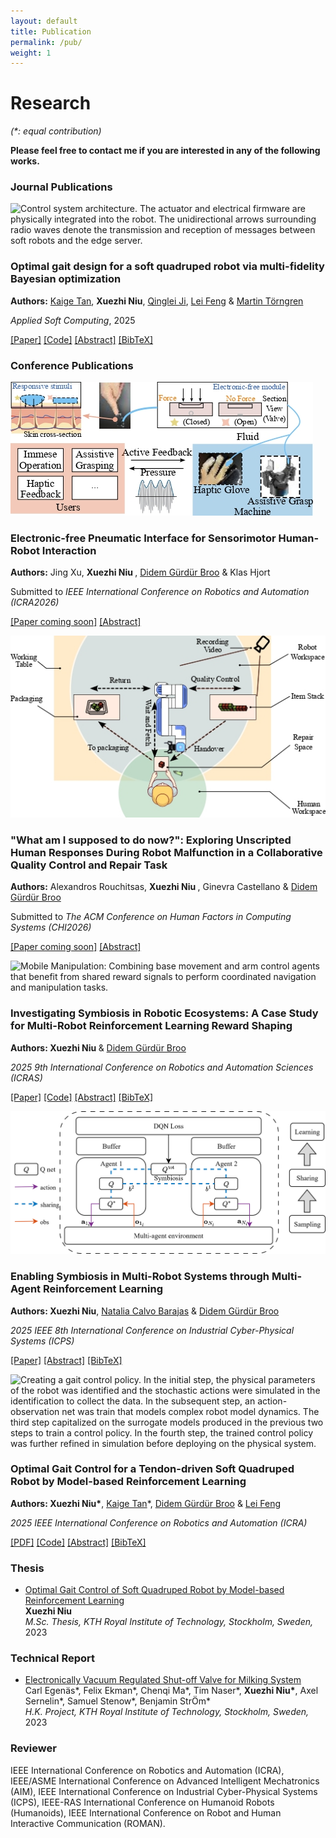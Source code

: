 ```yaml
---
layout: default
title: Publication
permalink: /pub/
weight: 1
---
```


# Research
*(\*: equal contribution)*

**Please feel free to contact me if you are interested in any of the following works.**

### Journal Publications

<div class="pub-entry">
  <img src="https://ars.els-cdn.com/content/image/1-s2.0-S1568494624013425-gr4.jpg" alt="Control system architecture. The actuator and electrical firmware are physically integrated into the robot. The unidirectional arrows surrounding radio waves denote the transmission and reception of messages between soft robots and the edge server." class="pub-thumb">
  <div class="pub-text">
    <h3>Optimal gait design for a soft quadruped robot via multi-fidelity Bayesian optimization</h3>
    <p><strong>Authors:</strong> <a href="https://kaigetan.github.io/">Kaige Tan</a>, <strong>Xuezhi Niu</strong>, <a href="https://qinglei.tech/">Qinglei Ji</a>, <a href="https://www.kth.se/profile/lfeng">Lei Feng</a> & <a href="https://www.kth.se/profile/martint">Martin Törngren</a></p>
    <p><em>Applied Soft Computing</em>, 2025</p>
    <p class="pub-links">
      <a href="https://doi.org/10.1016/j.asoc.2024.112568">[Paper]</a>
      <a href="https://github.com/KaigeTan/MFBO_KTH">[Code]</a>
      <a href="#" class="toggle" data-target="abs-asoc">[Abstract]</a>
      <a href="#" class="toggle" data-target="bib-asoc">[BibTeX]</a>
    </p>
    <div class="pub-toggle-container">
			<div id="abs-asoc" class="toggle-target" hidden>
        <div class="pub-abs-body">
          This study focuses on the locomotion capability improvement in a tendon-driven soft quadruped robot through an online adaptive learning approach. Leveraging the inverse kinematics model of the soft quadruped robot, we employ a central pattern generator to design a parametric gait pattern, and use Bayesian optimization (BO) to find the optimal parameters. Further, to address the challenges of modeling discrepancies, we implement a multi-fidelity BO approach, combining data from both simulation and physical experiments throughout training and optimization. This strategy enables the adaptive refinement of the gait pattern and ensures a smooth transition from simulation to real-world deployment for the controller. Compared to previous result using a fixed gait pattern, the multi-fidelity BO approach improves the robot’s average walking speed from 0.14 m/s to <strong>0.214 m/s</strong>, an increase of <strong>52.7%</strong>. Moreover, we integrate a computational task off-loading architecture by edge computing, which reduces the onboard computational and memory overhead, to improve real-time control performance and facilitate an effective online learning process. The proposed approach successfully achieves optimal walking gait design for physical deployment with high efficiency, effectively addressing challenges related to the reality gap in soft robotics.
        </div>
      </div>
      <div id="bib-asoc" class="toggle-target" hidden>
        <div class="pub-bib-body">
            <button class="copy-bib" data-copy="#bib-text-asoc" aria-label="Copy BibTeX">📋</button>
            <pre><code id="bib-text-asoc">@article{TAN2025112568,
  title = {Optimal gait design for a soft quadruped robot via multi-fidelity Bayesian optimization},
  journal = {Applied Soft Computing},
  volume = {169},
  pages = {112568},
  year = {2025},
  issn = {1568-4946},
  doi = {https://doi.org/10.1016/j.asoc.2024.112568},
  url = {https://www.sciencedirect.com/science/article/pii/S1568494624013425},
  author = {Kaige Tan and Xuezhi Niu and Qinglei Ji and Lei Feng and Martin Törngren},
}</code></pre>
        </div>
      </div>
    </div>
  </div>
</div>

### Conference Publications

<div class="pub-entry">
  <img src="../files/icra2026.jpg" alt="Electronic-free pneumatic interface for sensorimotor concept. Mechanical forces at the robotic gripper generate force that actuate soft components worn by the user, enabling both sensing and actuation through purely pneumatics." class="pub-thumb">
  <div class="pub-text">
    <h3>Electronic-free Pneumatic Interface for Sensorimotor Human-Robot Interaction</h3>
    <p><strong>Authors:</strong> Jing Xu, <strong>Xuezhi Niu </strong>, <a href="https://didemgurdur.com/">Didem Gürdür Broo</a> & Klas Hjort</p>
    <p>Submitted to <em>IEEE International Conference on Robotics and Automation (ICRA2026)</em></p>
    <p class="pub-links">
      <a href="#">[Paper coming soon]</a>
      <!-- <a href="https://github.com/Cyber-physical-Systems-Lab/RewMARL">[Code]</a> -->
      <a href="#" class="toggle" data-target="abs-icra2026">[Abstract]</a>
      <!-- <a href="#" class="toggle" data-target="bib-icra2026">[BibTeX]</a> -->
    </p>
    <div class="pub-toggle-container">
			<div id="abs-icra2026" class="toggle-target" hidden>
        <div class="pub-abs-body">
          Most existing haptic interfaces for human-robot interaction rely on electronic components, which pose challenges in harsh environments and require complex control architectures. This paper presents a novel pneumatic interface that provides electronic-free sensorimotor functions, integrating both sensing and actuation using purely pneumatic principles. The key technical innovation is a pneumatic valve architecture that achieves direct mechanical-fluidic coupling between contact sensing and haptic actuation, eliminating the need for electronic sensors, digital processing, or continuous power supplies. The system operates through a closed-loop mechanism where pressure variations generated by contact forces directly regulate pneumatic valve states, which in turn actuate wearable soft components. System characterization experiments demonstrate consistent force activation thresholds and reliable valve switching behavior across varying contact conditions. The technical approach is validated through two proof-of-concept applications: a perceptive haptic glove and an assistive grasping system with human feedback. Preliminary user trials confirm functional performance and provide initial usability feedback, demonstrating the system's ability to convey tactile information for object discrimination and grasp control. This work establishes the technical feasibility of electronics-free sensorimotor coupling and opens new possibilities for potential advantages for haptic interfaces in challenging environments where conventional electronic systems cannot operate reliably.
        </div>
      </div>
      <!-- <div id="bib-icra2026" class="toggle-target" hidden>
        <div class="pub-bib-body">
            <button class="copy-bib" data-copy="#bib-text-icra2026" aria-label="Copy BibTeX">📋</button>
            <pre><code id="bib-text-icra2026">@INPROCEEDINGS{11108729,
  author={Niu, Xuezhi and Broo, Didem Gürdür},
  booktitle={2025 9th International Conference on Robotics and Automation Sciences (ICRAS)}, 
  title={Investigating Symbiosis in Robotic Ecosystems: A Case Study for Multi-Robot Reinforcement Learning Reward Shaping}, 
  year={2025},
  pages={112-117},
  doi={10.1109/ICRAS65818.2025.11108729}
}</code></pre>
        </div>
      </div> -->
    </div>
  </div>
</div>

<div class="pub-entry">
  <img src="../files/Chi.jpg" alt="The figure is a schematic of the collaborative experimental setup in a 4 × 4 m room. A 1.6 × 1.6 m working table sits in the room with the participant seated along the bottom edge facing upward toward the Dobot Nova 5 robotic arm fitted with a Robotiq 2F85 gripper in the near center. Four main areas are marked on the table: an item stack on the right, a central repair area, a small waiting area in the center, and a packaging area on the left. Green cubes indicate functional items moved directly to packaging; red cubes indicate faulty items handed over by the robot for repair and then returned to packaging after participant action. The robot workspace is shaded light blue, the human workspace light green, and the overlapping repair space highlighted between them to show the area of shared interaction. A fixed RGB camera is shown in the southwest corner of the room capturing the entire setup. Arrows in the diagram show the cobot’s movement between these zones and the handover points to the participant." class="pub-thumb">
  <div class="pub-text">
    <h3>"What am I supposed to do now?": Exploring Unscripted Human Responses During Robot Malfunction in a Collaborative Quality Control and Repair Task</h3>
    <p><strong>Authors:</strong> Alexandros Rouchitsas, <strong>Xuezhi Niu </strong>, Ginevra Castellano & <a href="https://didemgurdur.com/">Didem Gürdür Broo</a></p>
    <p>Submitted to <em>The ACM Conference on Human Factors in Computing Systems (CHI2026)</em></p>
    <p class="pub-links">
      <a href="#">[Paper coming soon]</a>
      <!-- <a href="https://github.com/Cyber-physical-Systems-Lab/RewMARL">[Code]</a> -->
      <a href="#" class="toggle" data-target="abs-chi">[Abstract]</a>
      <!-- <a href="#" class="toggle" data-target="bib-chi">[BibTeX]</a> -->
    </p>
    <div class="pub-toggle-container">
			<div id="abs-chi" class="toggle-target" hidden>
        <div class="pub-abs-body">
          Robot malfunctions are unavoidable in human–robot collaboration and oftentimes detrimental. Yet humans are rarely instructed on how to respond in such moments, leaving ample room for spontaneity and unpredictability. We studied 65 participants working alongside a collaborative robot under both normal operation and deliberate malfunction conditions. We analyzed unscripted vocal and action responses regarding situational awareness (SA)—whether malfunctions were noticed—and task-oriented response appropriateness—whether responses advanced or undermined the collaboration. During malfunctions, SA was nearly universal, as was frustration and confusion, yet appropriateness diverged sharply: 22 participants responded only productively, 7 only unproductively or counterproductively, 15 did both, while 20 attempted nothing whatsoever. Unscripted responses ranged from clarifying questions and corrective actions to sarcasm, comedic gestures, and erroneous markings. Our findings reveal a fragile link between SA and collaboration quality, highlighting the need for robot transparency, explainability and adaptability, so collaborators are actively supported when things fail.
        </div>
      </div>
      <!-- <div id="bib-chi" class="toggle-target" hidden>
        <div class="pub-bib-body">
            <button class="copy-bib" data-copy="#bib-text-chi" aria-label="Copy BibTeX">📋</button>
            <pre><code id="bib-text-chi">@INPROCEEDINGS{11108729,
  author={Niu, Xuezhi and Broo, Didem Gürdür},
  booktitle={2025 9th International Conference on Robotics and Automation Sciences (ICRAS)}, 
  title={Investigating Symbiosis in Robotic Ecosystems: A Case Study for Multi-Robot Reinforcement Learning Reward Shaping}, 
  year={2025},
  pages={112-117},
  doi={10.1109/ICRAS65818.2025.11108729}
}</code></pre>
        </div>
      </div> -->
    </div>
  </div>
</div>

<div class="pub-entry">
  <img src="https://github.com/Cyber-physical-Systems-Lab/RewMARL/raw/main/docs/MobileFranka.gif" alt="Mobile Manipulation: Combining base movement and arm control agents that benefit from shared reward signals to perform coordinated navigation and manipulation tasks." class="pub-thumb">
  <div class="pub-text">
    <h3>Investigating Symbiosis in Robotic Ecosystems: A Case Study for Multi-Robot Reinforcement Learning Reward Shaping</h3>
    <p><strong>Authors: Xuezhi Niu </strong> & <a href="https://didemgurdur.com/">Didem Gürdür Broo</a></p>
    <p><em>2025 9th International Conference on Robotics and Automation Sciences (ICRAS)</em></p>
    <p class="pub-links">
      <a href="https://doi.org/10.1109/ICRAS65818.2025.11108729">[Paper]</a>
      <a href="https://github.com/Cyber-physical-Systems-Lab/RewMARL">[Code]</a>
      <a href="#" class="toggle" data-target="abs-icras">[Abstract]</a>
      <a href="#" class="toggle" data-target="bib-icras">[BibTeX]</a>
    </p>
    <div class="pub-toggle-container">
			<div id="abs-icras" class="toggle-target" hidden>
        <div class="pub-abs-body">
          This paper presents a bio-inspired reward shaping approach for multi-agent reinforcement learning (MARL) in heterogeneous multi-robot systems, leveraging a formal symbiosis model to enhance cooperation. We categorize interactions based on mutualism, commensalism, and parasitism, introducing constructs such as graph models, state transition systems, and resource flow models to characterize inter-agent dependencies. By incorporating a taxonomy of symbiotic relationships into MARL, we define reward structures that reinforce cooperative behavior in complex tasks. Our experimental results demonstrate that while traditional rewards suffice for simple tasks like CartPendulum, mutualistic rewards provide qualitative benefits in high-dimensional tasks such as ShadowHand Object Passing and Mobile Manipulation, including increased learning stability, smoother convergence, and reduced performance variance. These findings suggest that symbiotic reward shaping provides a structured mechanism for enhancing multi-robot cooperation, with benefits that extend beyond numerical performance metrics. Future work should explore adaptive interaction mechanisms and generalization across diverse robotic applications.
        </div>
      </div>
      <div id="bib-icras" class="toggle-target" hidden>
        <div class="pub-bib-body">
            <button class="copy-bib" data-copy="#bib-text-icras" aria-label="Copy BibTeX">📋</button>
            <pre><code id="bib-text-icras">@INPROCEEDINGS{11108729,
  author={Niu, Xuezhi and Broo, Didem Gürdür},
  booktitle={2025 9th International Conference on Robotics and Automation Sciences (ICRAS)}, 
  title={Investigating Symbiosis in Robotic Ecosystems: A Case Study for Multi-Robot Reinforcement Learning Reward Shaping}, 
  year={2025},
  pages={112-117},
  doi={10.1109/ICRAS65818.2025.11108729}
}</code></pre>
        </div>
      </div>
    </div>
  </div>
</div>

<div class="pub-entry">
  <img src="../files/ICPS.png" alt="Agents share battery information through symbiosis connections (blue dashed lines) while maintaining individual Q-networks for local decision making. The framework integrates sampling from the environment (orange arrows), sharing of symbiotic information, and learning through DQN loss computation. Q and Q* represent online and target networks respectively, with individual buffers for experience replay." class="pub-thumb">
  <div class="pub-text">
    <h3>Enabling Symbiosis in Multi-Robot Systems through Multi-Agent Reinforcement Learning</h3>
    <p><strong>Authors: Xuezhi Niu</strong>, <a href="https://www.uu.se/kontakt-och-organisation/personal?query=N18-2159">Natalia Calvo Barajas</a> & <a href="https://didemgurdur.com/">Didem Gürdür Broo</a></p>
    <p><em>2025 IEEE 8th International Conference on Industrial Cyber-Physical Systems (ICPS)</em></p>
    <p class="pub-links">
      <a href="https://doi.org/10.1109/ICPS65515.2025.11087893">[Paper]</a>
      <!-- <a href="https://file.notion.so/f/f/5545e1f6-49ca-45ca-b96d-957713429775/51f981db-9e0a-402b-ae08-2314a84f12b7/ICPS.pdf?table=block&id=24cff393-81aa-80dc-848a-ff435141c55d&spaceId=5545e1f6-49ca-45ca-b96d-957713429775&expirationTimestamp=1755540000000&signature=yOne_zcBiqppKVPdnj_dP1wxnOnG-oeT3kPHgNMmM9I&downloadName=ICPS.pdf">[Slides]</a> -->
      <a href="#" class="toggle" data-target="abs-icps2025">[Abstract]</a>
      <a href="#" class="toggle" data-target="bib-icps2025">[BibTeX]</a>
    </p>
    <div class="pub-toggle-container">
			<div id="abs-icps2025" class="toggle-target" hidden>
        <div class="pub-abs-body">
          Current cyber-physical systems, including multi-robot systems, often fail to interoperate effectively, resulting in suboptimal performance, inefficient resource utilization, and poor resilience. Inspired by natural symbiotic relationships, such as tree-fungi networks, we propose an architecture that integrates ecological symbiosis principles into multi-robot system specifications. Specifically, we incorporate symbiotic principles into multiagent reinforcement learning (MARL) within a centralized training, decentralized execution framework. Comprehensive scenario-based evaluations in a simulated warehouse environment show that our symbiotic MARL framework improves system performance (<strong>10.7%</strong>) and resource utilization (<strong>13.81%</strong>) compared to non-symbiotic baselines. Agents dynamically adjust their behavior in response to environmental changes, ensuring continuous task execution, efficient navigation, and balanced energy use. These findings demonstrate that integrating ecological principles into MARL enhances the system's efficiency and performance. The framework's success in promoting sustainable resource usage while maintaining high task performance suggests broader applications across various cyber-physical domains where adaptive coordination is crucial.
        </div>
      </div>
      <div id="bib-icps2025" class="toggle-target" hidden>
        <div class="pub-bib-body">
            <button class="copy-bib" data-copy="#bib-text-icps2025" aria-label="Copy BibTeX">📋</button>
            <pre><code id="bib-text-icps2025">@INPROCEEDINGS{niu2025enabling,
  author={Niu, Xuezhi and Barajas, Natalia Calvo and Broo, Didem Gürdür},
  booktitle={2025 IEEE 8th International Conference on Industrial Cyber-Physical Systems (ICPS)}, 
  title={Enabling Symbiosis in Multi-Robot Systems Through Multi-Agent Reinforcement Learning}, 
  year={2025},
  pages={1-7},
  doi={10.1109/ICPS65515.2025.11087893}
}</code></pre>
        </div>
      </div>
    </div>
  </div>
</div>

<div class="pub-entry">
  <img src="https://github.com/n7729697/KTH-MasterThesis/raw/main/img/thumbnail.png" alt="Creating a gait control policy. In the initial step, the physical parameters of the robot was identified and the stochastic actions were simulated in the identification to collect the data. In the subsequent step, an action-observation net was train that models complex robot model dynamics. The third step capitalized on the surrogate models produced in the previous two steps to train a control policy. In the fourth step, the trained control policy was further refined in simulation before deploying on the physical system." class="pub-thumb">
  <div class="pub-text">
    <h3>Optimal Gait Control for a Tendon-driven Soft Quadruped Robot by Model-based Reinforcement Learning</h3>
    <p><strong>Authors: Xuezhi Niu*</strong>, <a href="https://kaigetan.github.io/">Kaige Tan</a>*, <a href="https://didemgurdur.com/">Didem Gürdür Broo</a> & <a href="https://www.kth.se/profile/lfeng">Lei Feng</a></p>
    <p><em>2025 IEEE International Conference on Robotics and Automation (ICRA)</em></p>
    <p class="pub-links">
      <a href="https://doi.org/10.1109/ICRA55743.2025.11128611">[PDF]</a>
      <a href="https://github.com/n7729697/KTH-MasterThesis">[Code]</a>
      <a href="#" class="toggle" data-target="abs-softq">[Abstract]</a>
      <a href="#" class="toggle" data-target="bib-softq">[BibTeX]</a>
    </p>
    <div class="pub-toggle-container">
			<div id="abs-softq" class="toggle-target" hidden>
        <div class="pub-abs-body">
          This study presents an innovative approach to optimal gait control for a soft quadruped robot enabled by four compressible tendon-driven soft actuators. Soft quadruped robots, compared to their rigid counterparts, are widely recognized for offering enhanced safety, lower weight, and simpler fabrication and control mechanisms. However, their highly deformable structure introduces nonlinear dynamics, making precise gait locomotion control complex. To solve this problem, we propose a novel model-based reinforcement learning (MBRL) method. The study employs a multi-stage approach, including state space restriction, data-driven surrogate model training, and MBRL development. Compared to benchmark methods, the proposed approach significantly improves the efficiency and performance of gait control policies. The developed policy is both robust and adaptable to the robot's deformable morphology. The study concludes by highlighting the practical applicability of these findings in real-world scenarios.
        </div>
      </div>
      <div id="bib-softq" class="toggle-target" hidden>
        <div class="pub-bib-body">
            <button class="copy-bib" data-copy="#bib-text-softq" aria-label="Copy BibTeX">📋</button>
            <pre><code id="bib-text-softq">@inproceedings{niu2025optimal,
	title     = {Optimal Gait Control for a Tendon-driven Soft Quadruped Robot by Model-based Reinforcement Learning},
	author    = {Niu, Xuezhi and Tan, Kaige and G{\"u}rd{\"u}r Broo, Didem and Feng, Lei},
	booktitle = {2025 IEEE International Conference on Robotics and Automation (ICRA)}, 
	year      = {2025},
  pages     = {9287-9293},
	doi       = {10.1109/ICRA55743.2025.11128611},
	url       = {https://doi.org/10.1109/ICRA55743.2025.11128611}
}</code></pre>
        </div>
      </div>
    </div>
  </div>
</div>

### Thesis
* [Optimal Gait Control of Soft Quadruped Robot by Model-based Reinforcement Learning](https://urn.kb.se/resolve?urn=urn:nbn:se:kth:diva-339056)<br>
**Xuezhi Niu**<br>
*M.Sc. Thesis, KTH Royal Institute of Technology, Stockholm, Sweden,* 2023<br>

### Technical Report
* [Electronically Vacuum Regulated Shut-off Valve for Milking System](https://urn.kb.se/resolve?urn=urn:nbn:se:kth:diva-324226)<br>
Carl Egenäs\*, Felix Ekman\*, Chenqi Ma\*, Tim Naser\*, **Xuezhi Niu\***, Axel Sernelin\*, Samuel Stenow\*, Benjamin StrÖm\* <br>
*H.K. Project, KTH Royal Institute of Technology, Stockholm, Sweden,* 2023<br>

### Reviewer
IEEE International Conference on Robotics and Automation (ICRA), IEEE/ASME International Conference on Advanced Intelligent Mechatronics (AIM), IEEE International Conference on Industrial Cyber-Physical Systems (ICPS), IEEE-RAS International Conference on Humanoid Robots (Humanoids), IEEE International Conference on Robot and Human Interactive Communication (ROMAN). <br>

<!-- Modal (hidden by default) -->
<div id="img-lightbox"
     class="lb-backdrop"
     role="dialog"
     aria-modal="true"
     aria-labelledby="lb-caption"
     hidden>
  <button class="lb-close" aria-label="Close">×</button>
  <img id="lb-image" alt="">
  <div id="lb-caption" class="lb-caption"></div>
</div>

<script>
document.addEventListener('click', (e) => {
  // Toggle Abstract / BibTeX
  const t = e.target.closest('a.toggle');
  if (t) {
    e.preventDefault();
    const id = t.dataset.target;
    const targetBox = document.getElementById(id);

    // close siblings
    const container = t.closest('.pub-text');
    container.querySelectorAll('.toggle-target').forEach(el => {
      if (el !== targetBox) el.hidden = true;
    });

    // toggle clicked one
    targetBox.hidden = !targetBox.hidden;
    return;
  }

  // Copy BibTeX
  const btn = e.target.closest('.copy-bib');
  if (btn) {
    const sel = btn.getAttribute('data-copy');
    const node = document.querySelector(sel);
    if (!node) return;

    const text = node.innerText;
    navigator.clipboard.writeText(text).then(() => {
      const old = btn.textContent;
      btn.textContent = 'Copied ✔';
      setTimeout(() => btn.textContent = old, 1500);
    }).catch(() => {
      // fallback: select for manual copy
      const r = document.createRange();
      r.selectNodeContents(node);
      const s = window.getSelection();
      s.removeAllRanges();
      s.addRange(r);
    });
  }
});

(function(){
  const lb = document.getElementById('img-lightbox');
  const lbImg = document.getElementById('lb-image');
  const lbCaption = document.getElementById('lb-caption');
  const closeBtn = lb.querySelector('.lb-close');

  // click to toggle zoom
  lbImg.addEventListener('click', () => {
    lbImg.classList.toggle('zoomed');
    if (!lbImg.classList.contains('zoomed')) {
      lb.scrollTo({ top: 0, left: 0 });
    }
  });

  // Open on any .pub-thumb click (event delegation covers future items)
  document.addEventListener('click', (e) => {
    const thumb = e.target.closest('.pub-thumb');
    if (!thumb) return;

    const full = thumb.dataset.full || thumb.src;
    const alt = thumb.getAttribute('alt') || '';
    lbImg.src = full;
    lbImg.alt = alt;
    lbCaption.textContent = alt;
    lb.hidden = false;

    // store last focus for accessibility
    lb.dataset.prevFocus = document.activeElement === null ? '' : (document.activeElement.id || '');
    closeBtn.focus();
  });

  // Close helpers
  function closeLightbox(){
    lb.hidden = true;
    lbImg.src = '';
    // restore focus if possible
    const prevId = lb.dataset.prevFocus;
    if (prevId) {
      const prev = document.getElementById(prevId);
      if (prev) prev.focus();
    }
  }

  // Click backdrop (not on image) closes
  lb.addEventListener('click', (e) => {
    if (e.target === lb) closeLightbox();
  });

  // Close button
  closeBtn.addEventListener('click', closeLightbox);

  // ESC to close
  document.addEventListener('keydown', (e) => {
    if (!lb.hidden && e.key === 'Escape') closeLightbox();
  });

  // Optional: prevent page scroll while open
  const observer = new MutationObserver(() => {
    if (!lb.hidden) {
      document.body.style.overflow = 'hidden';
    } else {
      document.body.style.overflow = '';
    }
  });
  observer.observe(lb, { attributes: true, attributeFilter: ['hidden'] });
})();
</script>
